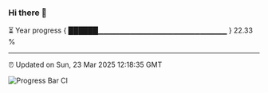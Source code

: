 ### Hi there 👋

⏳ Year progress { ██████▁▁▁▁▁▁▁▁▁▁▁▁▁▁▁▁▁▁▁▁▁▁▁▁ } 22.33 %

---

⏰ Updated on Sun, 23 Mar 2025 12:18:35 GMT

![Progress Bar CI](https://github.com/Shyam-Makwana/GitHub-Actions-Demo/workflows/Progress%20Bar%20CI/badge.svg)
